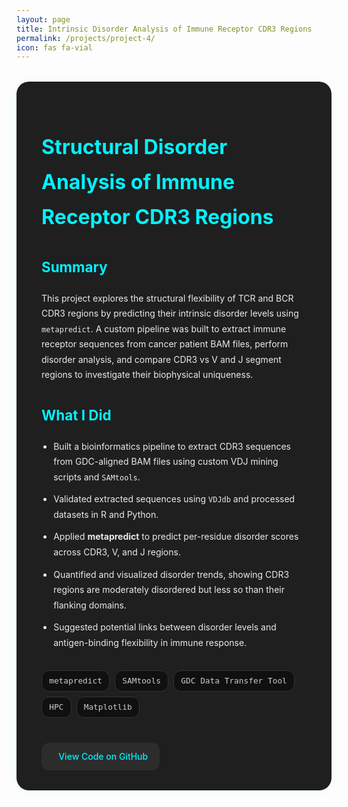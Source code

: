 ```yaml
---
layout: page
title: Intrinsic Disorder Analysis of Immune Receptor CDR3 Regions
permalink: /projects/project-4/
icon: fas fa-vial
---
```


<style>
.project-container {
  background: #1f1f1f;
  padding: 2rem 2.5rem;
  border-radius: 20px;
  box-shadow: 0 0 20px rgba(0, 255, 255, 0.05);
  margin-top: 2rem;
  color: #eaeaea;
  line-height: 1.75;
}

.project-container h1 {
  color: #00f2ff;
  font-size: 2rem;
  margin-bottom: 0.3rem;
}

.project-container .meta {
  font-size: 0.9rem;
  color: #999;
  margin-bottom: 1.5rem;
}

.project-container h2 {
  font-size: 1.4rem;
  margin-top: 2rem;
  color: #00f2ff;
}

.project-container ul {
  margin-top: 1rem;
  padding-left: 1.2rem;
}

.project-container li {
  margin-bottom: 0.7rem;
}

.project-tags {
  display: flex;
  flex-wrap: wrap;
  gap: 0.5rem;
  margin: 0.5rem 0 2rem;
}

.project-tag {
  background: #101010;
  color: #ccc;
  border: 1px solid #333;
  padding: 0.3rem 0.7rem;
  font-size: 0.8rem;
  border-radius: 12px;
  font-family: monospace;
}

.project-links {
  margin-top: 2.5rem;
  display: flex;
  gap: 1.2rem;
  flex-wrap: wrap;
}

.project-links a {
  display: inline-flex;
  align-items: center;
  gap: 0.5rem;
  background: #2c2c2c;
  color: #00f2ff;
  padding: 0.6rem 1.2rem;
  border-radius: 12px;
  font-weight: 500;
  text-decoration: none;
  transition: background 0.3s ease;
}

.project-links a:hover {
  background: #00f2ff;
  color: #000;
}

.project-links i {
  font-size: 1rem;
}
</style>

<div class="project-container">

<h1>Structural Disorder Analysis of Immune Receptor CDR3 Regions</h1>

<h2>Summary</h2>
<p>
This project explores the structural flexibility of TCR and BCR CDR3 regions by predicting their intrinsic disorder levels using <code>metapredict</code>. A custom pipeline was built to extract immune receptor sequences from cancer patient BAM files, perform disorder analysis, and compare CDR3 vs V and J segment regions to investigate their biophysical uniqueness.
</p>

<h2>What I Did</h2>
<ul>
  <li>Built a bioinformatics pipeline to extract CDR3 sequences from GDC-aligned BAM files using custom VDJ mining scripts and <code>SAMtools</code>.</li>
  <li>Validated extracted sequences using <code>VDJdb</code> and processed datasets in R and Python.</li>
  <li>Applied <strong>metapredict</strong> to predict per-residue disorder scores across CDR3, V, and J regions.</li>
  <li>Quantified and visualized disorder trends, showing CDR3 regions are moderately disordered but less so than their flanking domains.</li>
  <li>Suggested potential links between disorder levels and antigen-binding flexibility in immune response.</li>
</ul>

<h2> </h2>
<div class="project-tags">
  <span class="project-tag">metapredict</span>
  <span class="project-tag">SAMtools</span>
  <span class="project-tag">GDC Data Transfer Tool</span>
  <span class="project-tag">HPC</span>
  <span class="project-tag">Matplotlib</span>
</div>

<h2> </h2>
<div class="project-links">
  <a href="https://github.com/Tushar-bioinfo/CDR3-Intrinsic-Disorder" target="_blank">
    <i class="fab fa-github"></i> View Code on GitHub
  </a>
</div>

</div>
